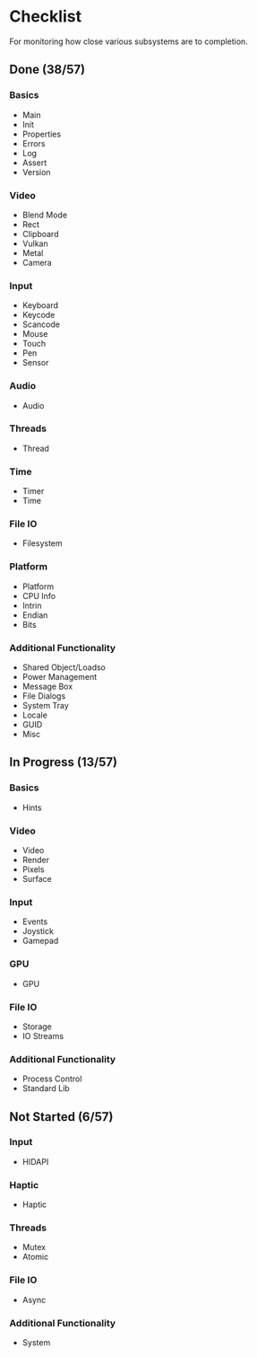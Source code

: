 # Checklist
For monitoring how close various subsystems are to completion.

## Done (38/57)

### Basics
* Main
* Init
* Properties
* Errors
* Log
* Assert
* Version

### Video
* Blend Mode
* Rect
* Clipboard
* Vulkan
* Metal
* Camera

### Input
* Keyboard
* Keycode
* Scancode
* Mouse
* Touch
* Pen
* Sensor

### Audio
* Audio

### Threads
* Thread

### Time
* Timer
* Time

### File IO
* Filesystem

### Platform
* Platform
* CPU Info
* Intrin
* Endian
* Bits

### Additional Functionality
* Shared Object/Loadso
* Power Management
* Message Box
* File Dialogs
* System Tray
* Locale
* GUID
* Misc

## In Progress (13/57)

### Basics
* Hints

### Video
* Video
* Render
* Pixels
* Surface

### Input
* Events
* Joystick
* Gamepad

### GPU
* GPU

### File IO
* Storage
* IO Streams

### Additional Functionality
* Process Control
* Standard Lib

## Not Started (6/57)

### Input
* HIDAPI

### Haptic
* Haptic

### Threads
* Mutex
* Atomic

### File IO
* Async

### Additional Functionality
* System
